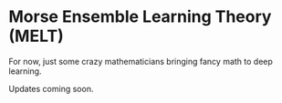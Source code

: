# Morse Ensemble Learning Theory (MELT)

For now, just some crazy mathematicians bringing fancy math to deep learning.

Updates coming soon.
